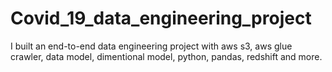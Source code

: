 # Covid_19_data_engineering_project
I built an end-to-end data engineering project with aws s3, aws glue crawler, data model, dimentional model, python, pandas, redshift and more.
